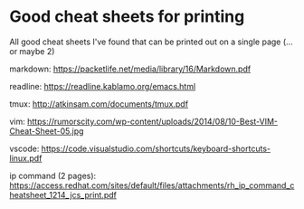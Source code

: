 # Good cheat sheets for printing

All good cheat sheets I've found that can be printed out on a single page (... or maybe 2)

markdown: https://packetlife.net/media/library/16/Markdown.pdf

readline: https://readline.kablamo.org/emacs.html

tmux: http://atkinsam.com/documents/tmux.pdf

vim: https://rumorscity.com/wp-content/uploads/2014/08/10-Best-VIM-Cheat-Sheet-05.jpg

vscode: https://code.visualstudio.com/shortcuts/keyboard-shortcuts-linux.pdf

ip command (2 pages): https://access.redhat.com/sites/default/files/attachments/rh_ip_command_cheatsheet_1214_jcs_print.pdf